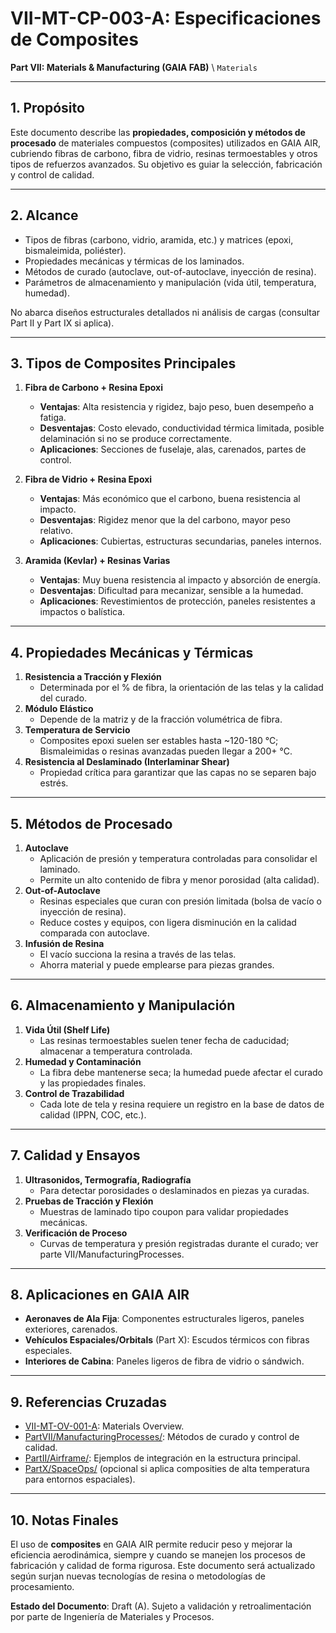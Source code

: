 # VII-MT-CP-003-A: Especificaciones de Composites

**Part VII: Materials & Manufacturing (GAIA FAB)** \ `Materials`

---

## 1. Propósito

Este documento describe las **propiedades, composición y métodos de procesado** de materiales compuestos (composites) utilizados en GAIA AIR, cubriendo fibras de carbono, fibra de vidrio, resinas termoestables y otros tipos de refuerzos avanzados. Su objetivo es guiar la selección, fabricación y control de calidad.

---

## 2. Alcance

- Tipos de fibras (carbono, vidrio, aramida, etc.) y matrices (epoxi, bismaleimida, poliéster).
- Propiedades mecánicas y térmicas de los laminados.
- Métodos de curado (autoclave, out-of-autoclave, inyección de resina).
- Parámetros de almacenamiento y manipulación (vida útil, temperatura, humedad).

No abarca diseños estructurales detallados ni análisis de cargas (consultar Part II y Part IX si aplica).

---

## 3. Tipos de Composites Principales

1. **Fibra de Carbono + Resina Epoxi**
   - **Ventajas**: Alta resistencia y rigidez, bajo peso, buen desempeño a fatiga.
   - **Desventajas**: Costo elevado, conductividad térmica limitada, posible delaminación si no se produce correctamente.
   - **Aplicaciones**: Secciones de fuselaje, alas, carenados, partes de control.

2. **Fibra de Vidrio + Resina Epoxi**
   - **Ventajas**: Más económico que el carbono, buena resistencia al impacto.
   - **Desventajas**: Rigidez menor que la del carbono, mayor peso relativo.
   - **Aplicaciones**: Cubiertas, estructuras secundarias, paneles internos.

3. **Aramida (Kevlar) + Resinas Varias**
   - **Ventajas**: Muy buena resistencia al impacto y absorción de energía.
   - **Desventajas**: Dificultad para mecanizar, sensible a la humedad.
   - **Aplicaciones**: Revestimientos de protección, paneles resistentes a impactos o balística.

---

## 4. Propiedades Mecánicas y Térmicas

1. **Resistencia a Tracción y Flexión**
   - Determinada por el % de fibra, la orientación de las telas y la calidad del curado.
2. **Módulo Elástico**
   - Depende de la matriz y de la fracción volumétrica de fibra.
3. **Temperatura de Servicio**
   - Composites epoxi suelen ser estables hasta ~120-180 °C; Bismaleimidas o resinas avanzadas pueden llegar a 200+ °C.
4. **Resistencia al Deslaminado (Interlaminar Shear)**
   - Propiedad crítica para garantizar que las capas no se separen bajo estrés.

---

## 5. Métodos de Procesado

1. **Autoclave**
   - Aplicación de presión y temperatura controladas para consolidar el laminado.
   - Permite un alto contenido de fibra y menor porosidad (alta calidad).
2. **Out-of-Autoclave**
   - Resinas especiales que curan con presión limitada (bolsa de vacío o inyección de resina).
   - Reduce costes y equipos, con ligera disminución en la calidad comparada con autoclave.
3. **Infusión de Resina**
   - El vacío succiona la resina a través de las telas.
   - Ahorra material y puede emplearse para piezas grandes.

---

## 6. Almacenamiento y Manipulación

1. **Vida Útil (Shelf Life)**
   - Las resinas termoestables suelen tener fecha de caducidad; almacenar a temperatura controlada.
2. **Humedad y Contaminación**
   - La fibra debe mantenerse seca; la humedad puede afectar el curado y las propiedades finales.
3. **Control de Trazabilidad**
   - Cada lote de tela y resina requiere un registro en la base de datos de calidad (IPPN, COC, etc.).

---

## 7. Calidad y Ensayos

1. **Ultrasonidos, Termografía, Radiografía**
   - Para detectar porosidades o deslaminados en piezas ya curadas.
2. **Pruebas de Tracción y Flexión**
   - Muestras de laminado tipo coupon para validar propiedades mecánicas.
3. **Verificación de Proceso**
   - Curvas de temperatura y presión registradas durante el curado; ver parte VII/ManufacturingProcesses.

---

## 8. Aplicaciones en GAIA AIR

- **Aeronaves de Ala Fija**: Componentes estructurales ligeros, paneles exteriores, carenados.
- **Vehículos Espaciales/Orbitals** (Part X): Escudos térmicos con fibras especiales.
- **Interiores de Cabina**: Paneles ligeros de fibra de vidrio o sándwich.

---

## 9. Referencias Cruzadas

- [VII-MT-OV-001-A](VII-MT-OV-001-A.md): Materials Overview.
- [PartVII/ManufacturingProcesses/](../ManufacturingProcesses/): Métodos de curado y control de calidad.
- [PartII/Airframe/](../../PartII/Airframe/): Ejemplos de integración en la estructura principal.
- [PartX/SpaceOps/](../../PartX/) (opcional si aplica composities de alta temperatura para entornos espaciales).

---

## 10. Notas Finales

El uso de **composites** en GAIA AIR permite reducir peso y mejorar la eficiencia aerodinámica, siempre y cuando se manejen los procesos de fabricación y calidad de forma rigurosa. Este documento será actualizado según surjan nuevas tecnologías de resina o metodologías de procesamiento.

**Estado del Documento**: Draft (A). Sujeto a validación y retroalimentación por parte de Ingeniería de Materiales y Procesos.

